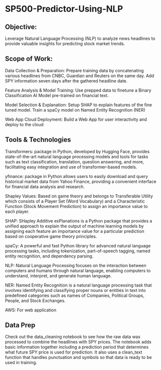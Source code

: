 # SP500-Predictor-Using-NLP
## Objective: 
Leverage Natural Language Processing (NLP) to analyze news headlines to provide valuable insights for predicting stock market trends.
## Scope of Work:

Data Collection & Preparation: Prepare training data by concatenating various headlines from CNBC, Guardian and Reuters on the same day. Add SPY information seven days after the gathered headline date.

Feature Analysis & Model Training: Use prepped data to finetune a Binary Classification AI Model pre-trained on financial text.

Model Selection & Explanation: Setup SHAP to explain features of the fine tuned model. Train a spaCy model on Named Entity Recognition (NER)

Web App Cloud Deployment: Build a Web App for user interactivity and deploy to the cloud

## Tools & Technologies
Transformers: package in Python, developed by Hugging Face, provides state-of-the-art natural language processing models and tools for tasks such as text classification, translation, question answering, and more, facilitating easy integration and use of transformer-based models.

yfinance: package in Python allows users to easily download and query historical market data from Yahoo Finance, providing a convenient interface for financial data analysis and research. 

Shapley Values: Based on game theory and belongs to Transferable Utility which consists of a Player Set (Word Vocabulary) and a Characteristic Function (Stock Movement Prediction) to assign an importance value to each player.

SHAP: SHapley Additive exPlanations is a Python package that provides a unified approach to explain the output of machine learning models by assigning each feature an importance value for a particular prediction based on cooperative game theory principles.

spaCy: A powerful and fast Python library for advanced natural language processing tasks, including tokenization, part-of-speech tagging, named entity recognition, and dependency parsing.

NLP: Natural Language Processing focuses on the interaction between computers and humans through natural language, enabling computers to understand, interpret, and generate human language.

NER: Named Entity Recognition is a natural language processing task that involves identifying and classifying proper nouns or entities in text into predefined categories such as names of Companies, Political Groups, People, and Stock Exchanges.

AWS: For web application

## Data Prep
Check out the data_cleaning notebook to see how the raw data was processed to combine the headlines with SPY prices. 
The notebook adds basic information together including a prediction period that determines what future SPY price is used for prediction. 
It also uses a clean_text function that handles punctuation and symbols so that data is ready to be used in training.
